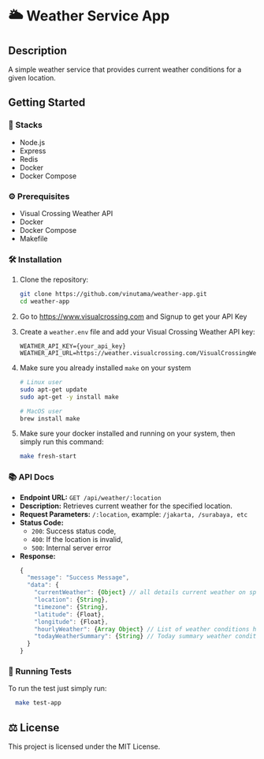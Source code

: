 #  🌥️ Weather Service App

## Description
A simple weather service that provides current weather conditions for a given location.

## Getting Started

### :stars: Stacks
- Node.js
- Express
- Redis
- Docker
- Docker Compose

### ⚙️ Prerequisites
- Visual Crossing Weather API
- Docker
- Docker Compose
- Makefile

### 🛠️ Installation

1. Clone the repository:
    ```sh
    git clone https://github.com/vinutama/weather-app.git
    cd weather-app
    ```

2. Go to https://www.visualcrossing.com and Signup to get your API Key

3. Create a `weather.env` file and add your Visual Crossing Weather API key:
    ```env
    WEATHER_API_KEY={your_api_key}
    WEATHER_API_URL=https://weather.visualcrossing.com/VisualCrossingWebServices/rest/services/timeline/
    ```
4. Make sure you already installed `make` on your system
    ```bash
    # Linux user
    sudo apt-get update
    sudo apt-get -y install make

    # MacOS user
    brew install make
    ```

5. Make sure your docker installed and running on your system, then simply run this command:
    ```bash
    make fresh-start
    ```

### :books: API Docs

- **Endpoint URL:** `GET /api/weather/:location`
- **Description:** Retrieves current weather for the specified location.
- **Request Parameters:** `/:location`, example: `/jakarta, /surabaya, etc`
- **Status Code:**
  - `200`: Success status code,
  - `400`: If the location is invalid,
  - `500`: Internal server error
- **Response:**
    ```js
    {
      "message": "Success Message",
      "data": {
        "currentWeather": {Object} // all details current weather on specified location,
        "location": {String},
        "timezone": {String},
        "latitude": {Float},
        "longitude": {Float},
        "hourlyWeather": {Array Object} // List of weather conditions hourly,
        "todayWeatherSummary": {String} // Today summary weather condition.
      }
    }
    ```

### :test_tube: Running Tests
  To run the test just simply run:
  ```bash
    make test-app
  ```

## ⚖️ License
This project is licensed under the MIT License.
